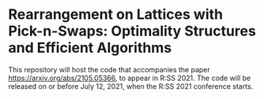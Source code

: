 # Rearrangement on Lattices with Pick-n-Swaps: Optimality Structures and Efficient Algorithms

This repository will host the code that accompanies the paper https://arxiv.org/abs/2105.05366, to appear in R:SS 2021. The code will be released on or before July 12, 2021, when the R:SS 2021 conference starts. 
